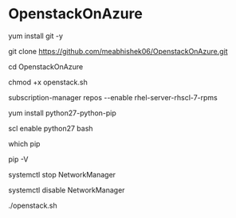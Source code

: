 # OpenstackOnAzure

yum install git -y

git clone https://github.com/meabhishek06/OpenstackOnAzure.git

cd OpenstackOnAzure

chmod +x openstack.sh



subscription-manager repos --enable rhel-server-rhscl-7-rpms

yum install python27-python-pip


scl enable python27 bash


which pip

pip -V

systemctl stop NetworkManager

systemctl disable NetworkManager


./openstack.sh
